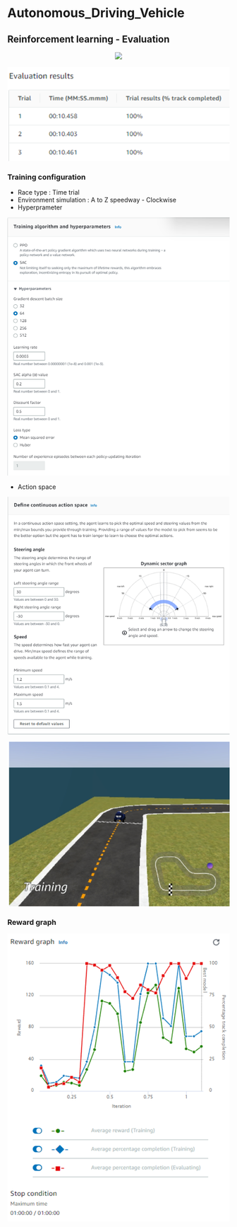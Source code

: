 # Autonomous_Driving_Vehicle

## Reinforcement learning - Evaluation

<p align="center">
<img width="500" src="../../image/Evaluation_Result.gif">
</p>

<p align="center">
<img width="550" src="../../image/Evaluation_v2.png">
</p>


### Training configuration  

- Race type : Time trial  
- Environment simulation : A to Z speedway - Clockwise  
- Hyperprameter  
<p align="center">
<img width="550" src="../../image/hyperparameter_v2.png">
</p>

- Action space 
<p align="center">
<img width="550" src="../../image/action_space_v2.png">
</p>

<p align="center">
<img width="550" src="../../image/training_v2.png">
</p>

### Reward graph  

<p align="center">
<img width="550" src="../../image/Reward_Graph_v2.png">
</p>
